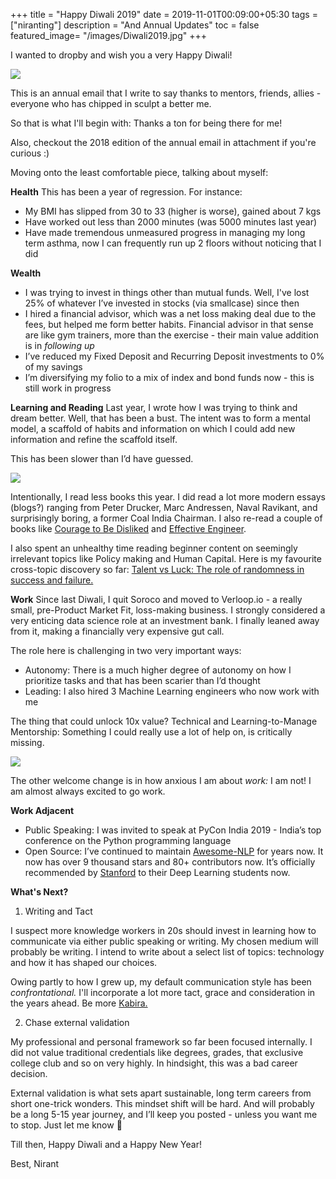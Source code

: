 +++
title = "Happy Diwali 2019"
date = 2019-11-01T00:09:00+05:30
tags = ["niranting"]
description = "And Annual Updates"
toc = false
featured_image= "/images/Diwali2019.jpg"
+++

I wanted to dropby and wish you a very Happy Diwali!

![](https://ci3.googleusercontent.com/proxy/79aXr-g13GUQwYFqSaSOJVCQxIDjsUBApmLJXwsc9IpFX4GvMP0eHVppw4JIAQMFPAM9Dg8cRfEKN4xiTefSOyKn_aCoRwGlOJw0=s0-d-e1-ft#http://media.giphy.com/media/l0IsI60BLJxcgNdkY/giphy.gif)


This is an annual email that I write to say thanks to mentors, friends, allies - everyone who has chipped in sculpt a better me.
 
So that is what I'll begin with: Thanks a ton for being there for me!

Also, checkout the 2018 edition of the annual email in attachment if you're curious :) 

Moving onto the least comfortable piece, talking about myself:

**Health**
This has been a year of regression. For instance: 

- My BMI has slipped from 30 to 33 (higher is worse), gained about 7 kgs
- Have worked out less than 2000 minutes (was 5000 minutes last year)
- Have made tremendous unmeasured progress in managing my long term asthma, now I can frequently run up 2 floors without noticing that I did

**Wealth**

- I was trying to invest in things other than mutual funds. Well, I've lost 25% of whatever I’ve invested in stocks (via smallcase) since then
- I hired a financial advisor, which was a net loss making deal due to the fees, but helped me form better habits. Financial advisor in that sense are like gym trainers, more than the exercise - their main value addition is in *following up*
- I’ve reduced my Fixed Deposit and Recurring Deposit investments to 0% of my savings
- I’m diversifying my folio to a mix of index and bond funds now - this is still work in progress

**Learning and Reading**
Last year, I wrote how I was trying to think and dream better. Well, that has been a bust. The intent was to form a mental model, a scaffold of habits and information on which I could add new information and refine the scaffold itself.

This has been slower than I’d have guessed.


![](https://ci4.googleusercontent.com/proxy/y3FKUfnbJTMY-DzCmzKaJ6-l6xox8A9tKMUKSoovPeY1IsWoLXgkZt1NLjxAPy2VZ4rNgMvMDoKC--4VYJEuFin57oLLQ0IH5PWpJA=s0-d-e1-ft#http://media.giphy.com/media/cJf3Qe9yuOJHrImQpu/giphy.gif)


Intentionally, I read less books this year. I did read a lot more modern essays (blogs?) ranging from Peter Drucker, Marc Andressen, Naval Ravikant, and surprisingly boring, a former Coal India Chairman. I also re-read a couple of books like [Courage to Be Disliked](https://www.amazon.in/dp/B074TWG8V7/) and [Effective Engineer](https://www.amazon.in/Effective-Engineer-Engineering-Disproportionate-Meaningful/dp/0996128107). 
 
I also spent an unhealthy time reading beginner content on seemingly irrelevant topics like Policy making and Human Capital. Here is my favourite cross-topic discovery so far: [Talent vs Luck: The role of randomness in success and failure.](https://arxiv.org/pdf/1802.07068.pdf) 

**Work**
Since last Diwali, I quit Soroco and moved to Verloop.io - a really small, pre-Product Market Fit, loss-making business. I strongly considered a very enticing data science role at an investment bank. I finally leaned away from it, making a financially very expensive gut call.

The role here is challenging in two very important ways: 

- Autonomy: There is a much higher degree of autonomy on how I prioritize tasks and that has been scarier than I’d thought
- Leading: I also hired 3 Machine Learning engineers who now work with me

The thing that could unlock 10x value? Technical and Learning-to-Manage Mentorship: Something I could really use a lot of help on, is critically missing. 

![](https://ci6.googleusercontent.com/proxy/9cngT-tPP7lRZRXQJVRki61nw4BUnOrMvQ1JgxGobvN6qMtocGhPlHjpCkLm13q0IMn7hsCcx9Cp31fdth-lmXAANCCoD9o=s0-d-e1-ft#http://media.giphy.com/media/mCRJDo24UvJMA/giphy.gif)


The other welcome change is in how anxious I am about *work:* I am not! 
I am almost always excited to go work.

**Work Adjacent**

- Public Speaking: I was invited to speak at PyCon India 2019 - India’s top conference on the Python programming language
- Open Source: I’ve continued to maintain [Awesome-NLP](https://github.com/keon/awesome-nlp/) for years now. It now has over 9 thousand stars and 80+ contributors now. It’s officially recommended by [Stanford](https://www.linkedin.com/pulse/awesome-nlp-now-recommended-stanford-nirant-kasliwal/) to their Deep Learning students now. 

**What's Next?**

1. Writing and Tact

I suspect more knowledge workers in 20s should invest in learning how to communicate via either public speaking or writing. My chosen medium will probably be writing. I intend to write about a select list of topics: technology and how it has shaped our choices.

Owing partly to how I grew up, my default communication style has been *confrontational.* I'll incorporate a lot more tact, grace and consideration in the years ahead. Be more [Kabira.](https://www.youtube.com/watch?v=g26k6M8x1m8) 


2. Chase external validation

My professional and personal framework so far been focused internally. I did not value traditional credentials like degrees, grades, that exclusive college club and so on very highly. In hindsight, this was a bad career decision. 

External validation is what sets apart sustainable, long term careers from short one-trick wonders. This mindset shift will be hard. And will probably be a long 5-15 year journey, and I’ll keep you posted - unless you want me to stop. Just let me know 🙂 
 
Till then, Happy Diwali and a Happy New Year!

Best,
Nirant

